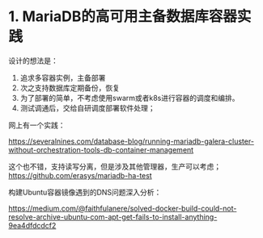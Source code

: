 # 1. MariaDB的高可用主备数据库容器实践

设计的想法是：
1. 追求多容器实例，主备部署
2. 次之支持数据库定期备份，恢复
3. 为了部署的简单，不考虑使用swarm或者k8s进行容器的调度和编排。
4. 测试调通后，交给自研调度部署软件处理；


网上有一个实践：

https://severalnines.com/database-blog/running-mariadb-galera-cluster-without-orchestration-tools-db-container-management

这个也不错，支持读写分离，但是涉及其他管理器，生产可以考虑；
https://github.com/erasys/mariadb-ha-test

构建Ubuntu容器镜像遇到的DNS问题深入分析：

https://medium.com/@faithfulanere/solved-docker-build-could-not-resolve-archive-ubuntu-com-apt-get-fails-to-install-anything-9ea4dfdcdcf2

